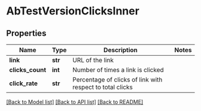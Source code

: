 # AbTestVersionClicksInner

## Properties
Name | Type | Description | Notes
------------ | ------------- | ------------- | -------------
**link** | **str** | URL of the link | 
**clicks_count** | **int** | Number of times a link is clicked | 
**click_rate** | **str** | Percentage of clicks of link with respect to total clicks | 

[[Back to Model list]](../README.md#documentation-for-models) [[Back to API list]](../README.md#documentation-for-api-endpoints) [[Back to README]](../README.md)


